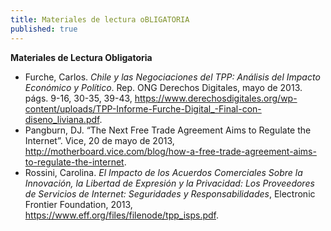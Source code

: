 ```yaml
---
title: Materiales de lectura oBLIGATORIA
published: true
---
```


**Materiales de Lectura Obligatoria**
<ul><li> Furche, Carlos. <i>Chile y las Negociaciones del TPP: Análisis del Impacto Económico y Político</i>. Rep. ONG Derechos Digitales, mayo de 2013. págs. 9-16, 30-35, 39-43, <a href="https://www.derechosdigitales.org/wp-content/uploads/TPP-Informe-Furche-Digital_-Final-con-diseno_liviana.pdf" target="_blank">https://www.derechosdigitales.org/wp-content/uploads/TPP-Informe-Furche-Digital_-Final-con-diseno_liviana.pdf</a>.</li>

<li>Pangburn, DJ. “The Next Free Trade Agreement Aims to Regulate the Internet”. Vice, 20 de mayo de 2013, <a href="http://motherboard.vice.com/blog/how-a-free-trade-agreement-aims-to-regulate-the-internet" target="_blank">http://motherboard.vice.com/blog/how-a-free-trade-agreement-aims-to-regulate-the-internet</a>.</li>

<li>Rossini, Carolina. <i>El Impacto de los Acuerdos Comerciales Sobre la Innovación, la Libertad de Expresión y la Privacidad: Los Proveedores de Servicios de Internet: Seguridades y Responsabilidades</i>, Electronic Frontier Foundation, 2013, <a href="https://www.eff.org/files/filenode/tpp_isps.pdf" target="_blank">https://www.eff.org/files/filenode/tpp_isps.pdf</a>. </li></ul>
